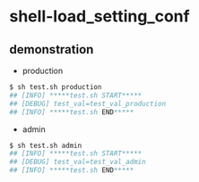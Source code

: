 # shell-load_setting_conf

## demonstration

* production

```bash
$ sh test.sh production
## [INFO] *****test.sh START*****
## [DEBUG] test_val=test_val_production
## [INFO] *****test.sh END*****
```

* admin

```bash
$ sh test.sh admin
## [INFO] *****test.sh START*****
## [DEBUG] test_val=test_val_admin
## [INFO] *****test.sh END*****
```
